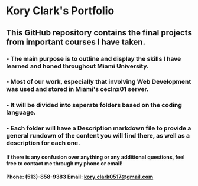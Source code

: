 # Kory Clark's Portfolio

## This GitHub repository contains the final projects from important courses I have taken.

### - The main purpose is to outline and display the skills I have learned and honed throughout Miami University. 
### - Most of our work, especially that involving Web Development was used and stored in Miami's ceclnx01 server.
### - It will be divided into seperate folders based on the coding language.
### - Each folder will have a Description markdown file to provide a general rundown of the content you will find there, as well as a description for each one.

#### If there is any confusion over anything or any additional questions, feel free to contact me through my phone or email!
#### Phone: (513)-858-9383 Email: kory.clark0517@gmail.com
